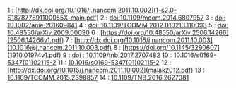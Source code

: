 1 : [http://dx.doi.org/10.1016/j.nancom.2011.10.002](1-s2.0-S187877891100055X-main.pdf)
2 : [doi:10.1109/mcom.2014.6807957](J62.pdf)
3 : [doi: 10.1002/anie.201609841](leigh2016.pdf)
4 : [doi: 10.1109/TCOMM.2012.010213.110093](A_Physical_Channel_Model_for_Nanoscale_Neuro-Spike_Communications.pdf)
5 : [doi: 10.48550/arXiv.2009.00090](2009.00090v1.pdf)
6 : [https://doi.org/10.48550/arXiv.2506.14266](2506.14266v1.pdf)
7 : [http://dx.doi.org/10.1016/j.nancom.2011.10.003](10.1016@j.nancom.2011.10.003.pdf) 
8 : [https://doi.org/10.1145/3290607](1910.01974v1.pdf)
9 : [doi : 10.1109/tnb.2017.2707482 ](Diffusion-Based_Model_for_Synaptic_Molecular_Communication_Channel.pdf)
10 : [10.1016/s0169-5347(01)02115-2](crespi2001.pdf)
11 : [10.1016/s0169-5347(01)02115-2](crespi2001.pdf)
12 : [http://dx.doi.org/10.1016/j.nancom.2011.10.002](malak2012.pdf)
13 : [10.1109/TCOMM.2015.2398857](unluturk2015.pdf)
14 : [10.1109/TNB.2016.2627081](unluturk2016.pdf)



